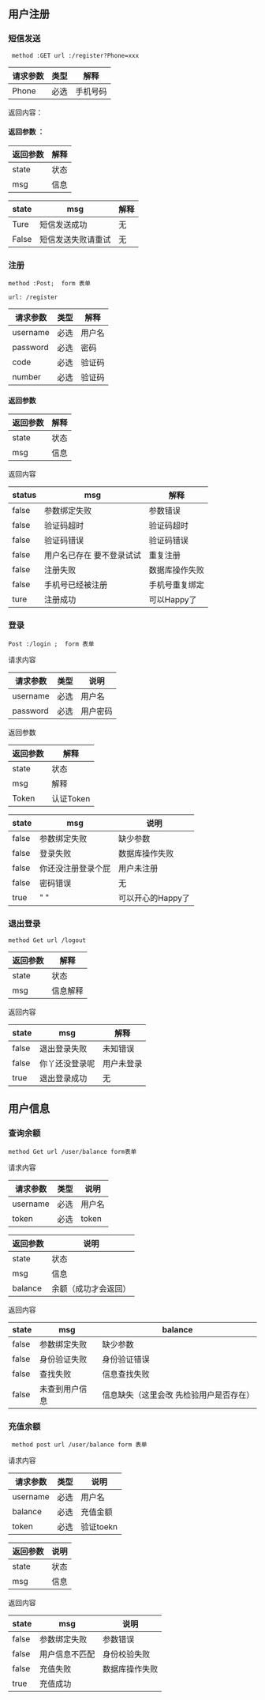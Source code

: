 ## 用户注册

### 短信发送



` method :GET url :/register?Phone=xxx`

| 请求参数 | 类型 | 解释     |
| -------- | ---- | -------- |
| Phone    | 必选 | 手机号码 |

返回内容：

#### 返回参数 ：

| 返回参数  | 解释  |
|-------|-----|
| state | 状态  |
| msg   | 信息  |


| state | msg       | 解释 |
| ----- |-----------| ---- |
| Ture  | 短信发送成功    | 无   |
| False | 短信发送失败请重试 | 无   |

### 注册



`method :Post;  form 表单`

`url: /register `

| 请求参数 | 类型 | 解释   |
| --------- | ---- | ------ |
| username  | 必选 | 用户名 |
| password  | 必选 | 密码   |
| code      | 必选 | 验证码 |
| number    | 必选 | 验证码 |

#### 返回参数
 |返回参数| 解释|
|---|---|
|state|状态|
|msg|信息|


返回内容

| status | msg                | 解释           |
|--------|--------------------| -------------- |
| false  | 参数绑定失败             | 参数错误       |
| false  | 验证码超时              | 验证码超时 |
| false  | 验证码错误              |验证码错误|
| false  | 用户名已存在 要不登录试试      | 重复注册       |
| false  | 注册失败               | 数据库操作失败 |
| false  | 手机号已经被注册           | 手机号重复绑定 |
| ture   | 注册成功               | 可以Happy了    |

### 登录

`Post :/login ;  form 表单`

请求内容

| 请求参数 | 类型 | 说明     |
| -------- | ---- | -------- |
| username | 必选 | 用户名   |
| password | 必选 | 用户密码 |

返回参数

|返回参数|解释|
|---|---|
|state|状态|
|msg|解释|
|Token|认证Token|

| state | msg                | 说明              |
| ----- | ------------------ | ----------------- |
| false | 参数绑定失败       | 缺少参数          |
| false | 登录失败           | 数据库操作失败    |
| false | 你还没注册登录个屁 | 用户未注册        |
| false | 密码错误           | 无                |
| true  | " "         | 可以开心的Happy了 |
 ### 退出登录
`method Get url /logout`

| 返回参数| 解释   |
|---|------|
|state| 状态   |
|msg| 信息解释 |

返回内容

|state|msg|解释|
|---|---|---|
|false|退出登录失败|未知错误|
|false|你丫还没登录呢|用户未登录|
|true|退出登录成功|无|



## 用户信息
 ### 查询余额
`method Get url /user/balance form表单`

请求内容

| 请求参数     | 类型 | 说明     |
|----------| ---- | --- |
| username | 必选 | 用户名   |
| token    | 必选 | token |

|返回参数| 说明         |
|---|------------|
|state| 状态         |
|msg| 信息         |
|balance| 余额（成功才会返回） |
 
返回内容

|state|msg| balance              |
|---|---|----------------------|
|false|参数绑定失败| 缺少参数                 |
|false|身份验证失败| 身份验证错误               |
|false|查找失败| 信息查找失败               |
|false|未查到用户信息| 信息缺失（这里会改 先检验用户是否存在） |

### 充值余额
` method post url /user/balance form 表单`

请求内容


|请求参数|类型|说明|
|---|---|---|
|username|必选|用户名|
|balance|必选|充值金额|
|token|必选|验证toekn|



|返回参数|说明|
|---|---|
|state|状态|
|msg|信息|


返回内容

|state|msg|说明|
|---|---|---|
|false|参数绑定失败|参数错误|
|false|用户信息不匹配|身份校验失败|
|false|充值失败|数据库操作失败|
|true|充值成功|



